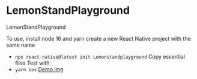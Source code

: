 # LemonStandPlayground
LemonStandPlayground

To use, install node 16 and yarn create a new React Native project with the same name
- ```npx react-native@latest init Lemonstandplayground```
Copy essential files
Test with
- ```yarn ios```
[Demo img](./demo.png)
